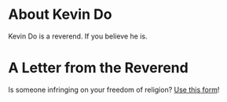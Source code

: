 # About Kevin Do

Kevin Do is a reverend. If you believe he is.

# A Letter from the Reverend

Is someone infringing on your freedom of religion? [Use this form](letter_from_reverend_do.pdf)!
